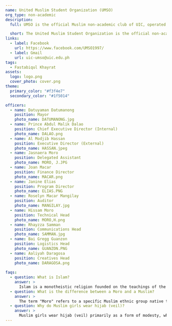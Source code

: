 ```yaml
---
name: United Muslim Student Organization (UMSO)
org_type: non-academic
description:
  full: UMSO is the official Muslim non-academic club of UIC, operated by Muslim students committed to representing and supporting the Muslim community within the university. The club aims to foster an environment where Muslim students can thrive academically and professionally while deepening their understanding of religion and practice of their faith. We emphasize the importance of deen (religion) and imaan (faith) in everyday life as we encourage members to grow spiritually alongside their academic pursuits. In addition to serving the Muslim student body, UMSO is an inclusive organization that welcomes students of all faiths and backgrounds. We believe in promoting brotherhood and sisterhood, where every member is valued and respected. Through our diverse range of activities, events, and programs, we strive to build a cohesive and supportive community that transcends religious boundaries where mutual respect, understanding, and collaboration among all students at UIC are given importance.

  short: The United Muslim Student Organization is the official non-academic club of the University of the Immaculate Conception associated and run by Muslim students of the university.
links:
  - label: Facebook
    url: https://www.facebook.com/UMSO1997/
  - label: Gmail
    url: uic-umso@uic.edu.ph
tags:
  - Fastabiqul Khayrat
assets:
  logo: logo.png
  cover_photo: cover.png
theme:
  primary_color: "#f3f4e7"
  secondary_color: "#1f5014"

officers:
  - name: Datuyaman Datumanong 
    position: Mayor
    photo_name: DATUMANONG.jpg
  - name: Prince Abdul Malik Dalao
    position: Chief Executive Director (Internal)
    photo_name: DALAO.png
  - name: Al Modjib Hassan
    position: Executive Director (External)
    photo_name: HASSAN.jpeg
  - name: Jasnaera Moro
    position: Delegated Assistant
    photo_name: MORO, J.JPG
  - name: Joan Macar
    position: Finance Director
    photo_name: MACAR.png
  - name: Janine Elias
    position: Program Director
    photo_name: ELIAS.PNG
  - name: Roselyn Macar Mangilay
    position: Auditor
    photo_name: MANGILAY.jpg
  - name: Hissam Moro
    position: Technical Head
    photo_name: MORO,H.png
  - name: Rhayzza Samman
    position: Communications Head
    photo_name: SAMMAN.jpg
  - name: Bai Gregg Guanzon 
    position: Logistics Head
    photo_name: GUANZON.PNG
  - name: Aaliyah Daragosa
    position: Creatives Head
    photo_name: DARAGOSA.png
  
faqs:
  - question: What is Islam?
    answer: >
      Islam is a monotheistic religion founded on the teachings of the Prophet Muhammad, who received revelations from God (Allah) documented in the Quran, the holy book of Islam. Central to Islam are the Five Pillars: Shahada (declaration of faith), Salah (prayer), Zakat (charitable giving), Sawm (fasting during Ramadan), and Hajj (pilgrimage to Mecca). These pillars guide Muslims in their faith and daily practices. Islam emphasizes living in accordance with Allah's will, promoting values such as compassion, justice, and humility, and providing comprehensive guidelines for personal, social, economic, and political life.
  - question: What is the difference between a Moro and a Muslim?
    answer: >
      The term "Moro" refers to a specific Muslim ethnic group native to the Philippines, primarily residing in the Mindanao region, Sulu Archipelago, and Palawan. While all Moros are Muslims, not all Muslims are Moros. This distinction lies in the ethnic and geographical context of the Moro people. Despite this, Moros share many similarities with the broader Muslim community, such as adherence to the Islamic faith and observance of its rituals and practices, including daily prayers, fasting during Ramadan, and following dietary laws. In essence, Moros are a subset of the global Muslim population, distinguished by their unique ethnic and regional identity within the Philippines.
  - question: Why do Muslim girls wear hijab (veil)?
    answer: >
      Muslim girls wear hijab (veil) primarily as a form of modesty, which reflects Islamic teachings that encourage both men and women to dress and behave modestly. The hijab (veil) symbolizes the belief that women in Islam are treated as gems, valued and respected for their character and faith rather than their physical appearance. Many Muslim girls express their devotion to Allah and embrace their identity, empowerment, and cultural heritage by wearing the hijab. The decision to wear the hijab is highly individual, influenced by personal convictions, family, and social contexts, and it varies among different individuals.
---
```


